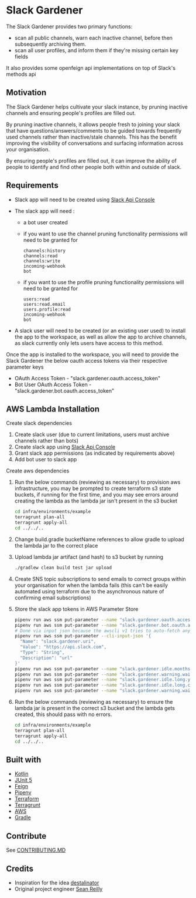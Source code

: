 # Slack Gardener

The Slack Gardener provides two primary functions:

* scan all public channels, warn each inactive channel, before then subsequently archiving them.
* scan all user profiles, and inform them if they're missing certain key fields

It also provides some openfeign api implementations on top of Slack's methods api

## Motivation

The Slack Gardener helps cultivate your slack instance, by pruning inactive channels and ensuring people's profiles are filled out.

By pruning inactive channels, it allows people fresh to joining your slack that have questions/answers/comments to be guided towards frequently used channels rather than inactive/stale channels.
This has the benefit improving the visibility of conversations and surfacing information across your organisation.

By ensuring people's profiles are filled out, it can improve the ability of people to identify and find other people both within and outside of slack.

## Requirements

* Slack app will need to be created using [Slack Api Console](https://api.slack.com/apps?new_app=1)
* The slack app will need :
  * a bot user created
  * if you want to use the channel pruning functionality permissions will need to be granted for

    ```none
    channels:history
    channels:read
    channels:write
    incoming-webhook
    bot
    ```

  * if you want to use the profile pruning functionality permissions will need to be granted for

    ```none
    users:read
    users:read.email
    users.profile:read
    incoming-webhook
    bot
    ```

* A slack user will need to be created (or an existing user used) to install the app to the workspace, as well as allow the app to archive channels, as slack currently only lets users have access to this method.

Once the app is installed to the workspace, you will need to provide the Slack Gardener the below oauth access tokens via their respective parameter keys

* OAuth Access Token - "slack.gardener.oauth.access_token"
* Bot User OAuth Access Token - "slack.gardener.bot.oauth.access_token"


## AWS Lambda Installation

Create slack dependencies
1. Create slack user (due to current limitations, users must archive channels rather than bots)
2. Create slack app using [Slack Api Console](https://api.slack.com/apps?new_app=1)
3. Grant slack app permissions (as indicated by requirements above)
4. Add bot user to slack app

Create aws dependencies

1. Run the below commands (reviewing as necessary) to provision aws infrastructure, you may be prompted to create terraform s3 state buckets, if running for the first time, and you may see errors around creating the lambda as the lambda jar isn't present in the s3 bucket

    ```bash
    cd infra/environments/example
    terragrunt plan-all
    terragrunt apply-all
    cd ../../..
    ```

2. Change build.gradle bucketName references to allow gradle to upload the lambda jar to the correct place
3. Upload lambda jar artifact (and hash) to s3 bucket by running

    ```bash
    ./gradlew clean build test jar upload
    ```

4. Create SNS topic subscriptions to send emails to correct groups within your organisation for when the lambda fails (this can't be easily automated using terraform due to the asynchronous nature of confirming email subscriptions)
5. Store the slack app tokens in AWS Parameter Store

    ```bash
    pipenv run aws ssm put-parameter --name "slack.gardener.oauth.access_token" --value "xoxp-TOKEN" --type "SecureString"
    pipenv run aws ssm put-parameter --name "slack.gardener.bot.oauth.access_token" --value "xoxb-TOKEN" --type "SecureString"
    # Done via input json because the awscli v1 tries to auto-fetch any url, this apparently will be fixed in awscli v2
    pipenv run aws ssm put-parameter --cli-input-json '{
      "Name": "slack.gardener.uri",
      "Value": "https://api.slack.com",
      "Type": "String",
      "Description": "url"
    }'
    pipenv run aws ssm put-parameter --name "slack.gardener.idle.months" --value "3" --type "String"
    pipenv run aws ssm put-parameter --name "slack.gardener.warning.wait.weeks" --value "1" --type "String"
    pipenv run aws ssm put-parameter --name "slack.gardener.idle.long.years" --value "1" --type "String"
    pipenv run aws ssm put-parameter --name "slack.gardener.idle.long.channels" --value "annual-conference" --type "String"
    pipenv run aws ssm put-parameter --name "slack.gardener.warning.wait.message" --value 'Hi <!channel>. This channel has been inactive for a while, so I’d like to archive it. This will keep the list of channels smaller and help users find things more easily. If you _do not_ want this channel to be archived, just post a message and it will be left alone for a while. You can archive the channel now using the `/archive` command. If nobody posts in a few days I will come back and archive the channel for you.' --type "String"
    ```

6. Run the below commands (reviewing as necessary) to ensure the lambda jar is present in the correct s3 bucket and the lambda gets created, this should pass with no errors.

    ```bash
    cd infra/environments/example
    terragrunt plan-all
    terragrunt apply-all
    cd ../../..
    ```

## Built with

* [Kotlin](https://kotlinlang.org/)
* [JUnit 5](https://junit.org/junit5/)
* [Feign](https://github.com/OpenFeign/feign)
* [Pipenv](https://github.com/pypa/pipenv)
* [Terraform](https://terraform.io)
* [Terragrunt](https://github.com/gruntwork-io/terragrunt)
* [AWS](https://aws.amazon.com/)
* [Gradle](https://https://gradle.org/)

## Contribute

See [CONTRIBUTING.MD](CONTRIBUTING.MD)

## Credits

* Inspiration for the idea [destalinator](https://github.com/randsleadershipslack/destalinator)
* Original project engineer [Sean Reilly](https://twitter.com/seanjreilly)
